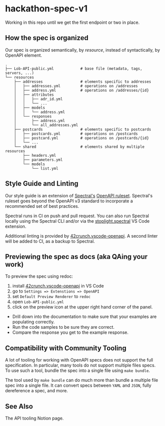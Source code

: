 # hackathon-spec-v1

Working in this repo until we get the first endpoint or two in place.

## How the spec is organized

Our spec is organized semantically, by *resource*, instead of syntactically, by OpenAPI element.

```
.
├── Lob-API-public.yml            # base file (metadata, tags, servers, ...)
└── resources
    ├── addresses                 # elements specific to addresses
    │   ├── addresses.yml         # operations on /addresses
    │   ├── address.yml           # operations on /addresses/{id}
    │   ├── attributes
    │   │   ├── adr_id.yml
    │   │   └── ...
    │   ├── models
    │   │   └── address.yml
    │   └── responses
    │       ├── address.yml
    │       └── all_addresses.yml
    ├── postcards                 # elements specific to postcards
    │   ├── postcards.yml         # operations on /postcards
    │   ├── postcard.yml          # operations on /postcards/{id}
    │   └── ...
    └── shared                    # elements shared by multiple resources
        ├── headers.yml
        ├── parameters.yml
        └── models
            └── list.yml
```

## Style Guide and Linting

Our style guide is an extension of [Spectral's](https://meta.stoplight.io/docs/spectral/README.md) [OpenAPI ruleset](https://meta.stoplight.io/docs/spectral/docs/reference/openapi-rules.md). Spectral's ruleset goes beyond the OpenAPI v3 standard to incorporate a recommended set of best practices.

Spectral runs in CI on push and pull request. You can also run Spectral locally using the Spectral CLI and/or via the [stoplight.spectral](https://marketplace.visualstudio.com/items?itemName=stoplight.spectral) VS Code extension.

Additional linting is provided by [42crunch.vscode-openapi](https://github.com/42Crunch/vscode-openapi). A second linter will be added to CI, as a backup to Spectral.

## Previewing the spec as docs (aka QAing your work)

To preview the spec using redoc:
1. install [42crunch.vscode-openapi](https://github.com/42Crunch/vscode-openapi) in VS Code
2. go to `Settings => Extenstions => OpenAPI`
3. set `Default Preview Renderer` to `redoc`
4. open `Lob-API-public.yml`
5. click on the preview icon at the upper right hand corner of the panel.

* Drill down into the documentation to make sure that your examples are populating correctly.
* Run the code samples to be sure they are correct.
* Compare the response you get to the example response.

## Compatibility with Community Tooling

A lot of tooling for working with OpenAPI specs does not support the full specification. In particular, many tools do not support multiple files specs. To use such a tool, bundle the spec into a single file using `make bundle`.

The tool used by `make bundle` can do much more than bundle a multiple file spec into a single file. It can convert specs between `YAML` and `JSON`, fully dereference a spec, and more.

## See Also

The API tooling Notion page.
